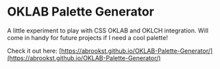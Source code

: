 # OKLAB Palette Generator
 
A little experiment to play with CSS OKLAB and OKLCH integration. Will come in handy for future projects if I need a cool palette!


Check it out here:
[https://abrookst.github.io/OKLAB-Palette-Generator/](https://abrookst.github.io/OKLAB-Palette-Generator/)
